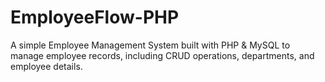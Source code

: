 # EmployeeFlow-PHP
A simple Employee Management System built with PHP &amp; MySQL to manage employee records, including CRUD operations, departments, and employee details.
